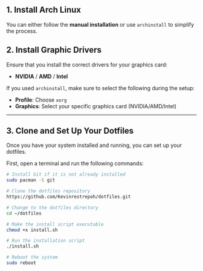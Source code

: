 ## 1. Install Arch Linux

You can either follow the **manual installation** or use `archinstall` to simplify the process.

## 2. Install Graphic Drivers

Ensure that you install the correct drivers for your graphics card:
- **NVIDIA** / **AMD** / **Intel**

If you used `archinstall`, make sure to select the following during the setup:
- **Profile**: Choose `xorg`
- **Graphics**: Select your specific graphics card (NVIDIA/AMD/Intel)

---

## 3. Clone and Set Up Your Dotfiles

Once you have your system installed and running, you can set up your dotfiles.

First, open a terminal and run the following commands:

```bash
# Install Git if it is not already installed
sudo pacman -S git

# Clone the dotfiles repository
https://github.com/Kevinrestrepoh/dotfiles.git

# Change to the dotfiles directory
cd ~/dotfiles

# Make the install script executable
chmod +x install.sh

# Run the installation script
./install.sh

# Reboot the system
sudo reboot
```
